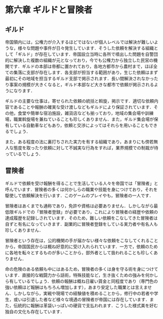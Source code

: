   
  
# 第六章 ギルドと冒険者  
  
## ギルド  
  
帝国領内には，公権力が介入するほどではないが個人レベルでは解決が難しいような，様々な問題や事件が日々発生しています．そうした依頼を解決する組織として「ギルド」が存在しています．帝国設立当時に各所で噴出した問題を自警団的に解決した複数の組織が元となっており，今でも公権力から独立した民営の機関です．ギルドの本部は帝都に置かれており，各地方都市から農村まで，ほぼ全ての集落に支部が存在します．各支部が担当する範囲があり，生じた依頼はまず最初にその地域を担当するギルド支部で掲示されます．長い間解決されなかったり事案の規模が大きくなると，ギルド本部など大きな都市で依頼が掲示されるようになります．  
  
ギルドの主要な仕事は，寄せられた依頼の統括と斡旋，掲示です．適切な依頼内容であることや報酬の確実な受け渡しなどもギルドにより保証されています．その他，食堂や簡単な宿泊施設，雑貨店なども揃っており，地域の集会場や訓練場，職業斡旋場を兼ねていることも珍しくありません．また，ギルド集会場が保有している自動車などもあり，依頼と交渉によってはそれらを用いることもできるでしょう．  
  
また，ある程度の法に裏打ちされた実力を有する組織であり，あまりにも傍若無人な態度を取ったり依頼に対して不誠実な行為をすれば，業界規模での制裁が待っているでしょう．  
  
## 冒険者  
  
ギルドで依頼を受け報酬を得ることで生活している人々を帝国では「冒険者」と呼んでいます．冒険者の多くは何かしらの職業や技能を身につけており，それを駆使して依頼解決を行います．このゲームのプレイやも，冒険者の一人です．  
  
冒険者はあくまでも通称であり，免許や資格は必要ありません．しかしながら最低限ギルドでの「冒険者登録」が必要であり，これにより冒険者の経歴や依頼の達成履歴を記録しされています．そのため，難しい依頼をこなしてきた冒険者は自ずと有名になっていきます．副業的に冒険者登録をしている実力者や有名人も珍しくありません．  
  
冒険者という存在は，公的機関の手が届かない様々な依頼をこなしてくれることから，帝国国民からは概ね好意的に受け入れられています．一方で，依頼のために各地を転々とするものが多いことから，部外者として扱われることも珍しくありません．  
  
命の危険のある依頼も中にはあるため，冒険者の多くは身を守る術を身につけています．直接的な戦闘力から話術，特殊技能など，生き抜くための強みを何かしら有しているでしょう．依頼の報酬は概ね日雇い賃金と同程度であり（専門色の強い依頼ほど報酬はもちろん増加します），あまり安定した職業とは言えません．しかしながら，実戦や現場での経験値を積めることから，修行中の若者や学生，或いは引退した者など様々な境遇の冒険者が帝国には存在しています．また，伝統的に報酬は革袋いっぱいの硬貨で支払われます．こうした様式美を好む独自の文化も存在しています．  

